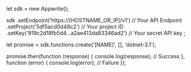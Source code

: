 let sdk = new Appwrite();

sdk
    .setEndpoint('https://[HOSTNAME_OR_IP]/v1') // Your API Endpoint
    .setProject('5df5acd0d48c2') // Your project ID
    .setKey('919c2d18fb5d4...a2ae413da83346ad2') // Your secret API key
;

let promise = sdk.functions.create('[NAME]', [], 'dotnet-3.1');

promise.then(function (response) {
    console.log(response); // Success
}, function (error) {
    console.log(error); // Failure
});